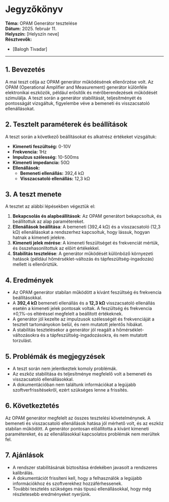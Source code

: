 # Jegyzőkönyv
**Téma:** OPAM Generátor tesztelése  
**Dátum:** 2025. február 11.  
**Helyszín:** [Helyszín neve]  
**Résztvevők:**  
- [Balogh Tivadar] 

---

## 1. Bevezetés  
A mai teszt célja az OPAM generátor működésének ellenőrzése volt. Az OPAM (Operational Amplifier and Measurement) generátor különféle elektronikai eszközök, például erősítők és mérőberendezések működését szimulálja. A teszt során a generátor stabilitását, teljesítményét és pontosságát vizsgáltuk, figyelembe véve a bemeneti és visszacsatoló ellenállásokat.

## 2. Tesztelt paraméterek és beállítások  
A teszt során a következő beállításokat és alkatrész értékeket vizsgáltuk:  
- **Kimeneti feszültség:** 0-10V  
- **Frekvencia:** 1Hz  
- **Impulzus szélesség:** 10-500ms  
- **Kimeneti impedancia:** 50Ω  
- **Ellenállások:**  
  - **Bemeneti ellenállás:** 392,4 kΩ  
  - **Visszacsatoló ellenállás:** 12,3 kΩ  

## 3. A teszt menete  
A tesztet az alábbi lépésekben végeztük el:

1. **Bekapcsolás és alapbeállítások**: Az OPAM generátort bekapcsoltuk, és beállítottuk az alap paramétereket.  
2. **Ellenállások beállítása**: A bemeneti (392,4 kΩ) és a visszacsatoló (12,3 kΩ) ellenállásokat a rendszerhez kapcsoltuk, hogy lássuk, hogyan hatnak a kimeneti jelekre.  
3. **Kimeneti jelek mérése**: A kimeneti feszültséget és frekvenciát mértük, és összehasonlítottuk az előírt értékekkel.  
4. **Stabilitás tesztelése**: A generátor működését különböző környezeti hatások (például hőmérséklet-változás és tápfeszültség-ingadozás) mellett is ellenőriztük.

## 4. Eredmények  
- Az OPAM generátor stabilan működött a kívánt feszültség és frekvencia beállításokkal.  
- A **392,4 kΩ** bemeneti ellenállás és a **12,3 kΩ** visszacsatoló ellenállás esetén a kimeneti jelek pontosak voltak. A feszültség és frekvencia ±0,1%-os eltéréssel megfelelt a beállított értékeknek.  
- A generátor jól kezelte az impulzusok szélességét és frekvenciáját a tesztelt tartományokon belül, és nem mutatott jelentős hibákat.  
- A stabilitás tesztelésekor a generátor jól reagált a hőmérséklet-változásokra és a tápfeszültség-ingadozásokra, és nem mutatott torzulást.

## 5. Problémák és megjegyzések  
- A teszt során nem jelentkeztek komoly problémák.  
- Az eszköz stabilitása és teljesítménye megfelelő volt a bemeneti és visszacsatoló ellenállásokkal.  
- A dokumentációban nem találtunk információkat a legújabb szoftverfrissítésekről, ezért szükséges lenne a frissítés.

## 6. Következtetés  
Az OPAM generátor megfelelt az összes tesztelési követelménynek. A bemeneti és visszacsatoló ellenállások hatása jól mérhető volt, és az eszköz stabilan működött. A generátor pontosan előállította a kívánt kimeneti paramétereket, és az ellenállásokkal kapcsolatos problémák nem merültek fel.

## 7. Ajánlások  
- A rendszer stabilitásának biztosítása érdekében javasolt a rendszeres kalibrálás.  
- A dokumentációt frissíteni kell, hogy a felhasználók a legújabb információkhoz és szoftverekhez hozzáférhessenek.  
- További tesztelés szükséges más típusú ellenállásokkal, hogy még részletesebb eredményeket nyerjünk.
